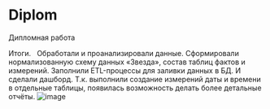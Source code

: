 # Diplom
Дипломная работа

Итоги.
 
Обработали и проанализировали данные. Сформировали нормализованную схему данных «Звезда», состав таблиц фактов и измерений. Заполнили ETL-процессы для заливки данных в БД. И сделали дашборд.
Т.к. выполнили создание измерений даты и времени в отдельные таблицы, появилась возможность делать более детальные отчёты. 
![image](https://user-images.githubusercontent.com/85709710/180621598-c57d7960-fb0a-47cc-b759-22eab50d7806.png)
